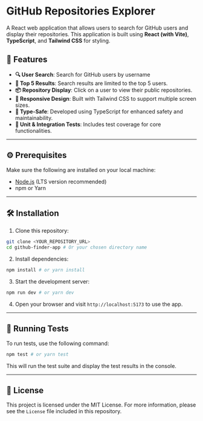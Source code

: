 # GitHub Repositories Explorer

A React web application that allows users to search for GitHub users and display their repositories. This application is built using **React (with Vite)**, **TypeScript**, and **Tailwind CSS** for styling.

## 🚀 Features

- **🔍 User Search**: Search for GitHub users by username 
- **🎯 Top 5 Results**: Search results are limited to the top 5 users.
- **📦 Repository Display**: Click on a user to view their public repositories.
- **📱 Responsive Design**: Built with Tailwind CSS to support multiple screen sizes.
- **🔐 Type-Safe**: Developed using TypeScript for enhanced safety and maintainability.
- **🧪 Unit & Integration Tests**: Includes test coverage for core functionalities.

---

## ⚙️ Prerequisites

Make sure the following are installed on your local machine:

- [Node.js](https://nodejs.org/) (LTS version recommended)
- npm or Yarn

---

## 🛠️ Installation

1. Clone this repository:

```bash
git clone <YOUR_REPOSITORY_URL>
cd github-finder-app # Or your chosen directory name
```

2. Install dependencies:

```bash
npm install # or yarn install
```

3. Start the development server:

```bash
npm run dev # or yarn dev
```

4. Open your browser and visit `http://localhost:5173` to use the app.

---

## 🧪 Running Tests

To run tests, use the following command:

```bash
npm test # or yarn test
```

This will run the test suite and display the test results in the console.

---

## 📝 License

This project is licensed under the MIT License. For more information, please see the `License` file included in this repository.
